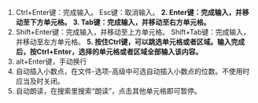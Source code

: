1. Ctrl+Enter键：完成输入。    Esc键：取消输入。
**2. Enter键：完成输入，并移动至下方单元格。**
**3. Tab键：完成输入，并移动至右方单元格。**
4. Shift+Enter键：完成输入，并移动至上方单元格。     Shift+Tab键：完成输入，并移动至左方单元格。
**5. 按住Ctrl键，可以跳选单元格或者区域。输入完成后，按Ctrl+Enter，选择的单元格或者区域全部输入该内容。**
6. alt+Enter键，手动换行
7. 自动插入小数点，在文件-选项-高级中可选自动插入小数点的位数。不使用时应当及时关闭。
8. 自动朗读，在搜索里搜索“朗读”，点击其他单元格即可暂停。
